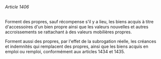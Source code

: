 ###### Article 1406

Forment des propres, sauf récompense s'il y a lieu, les biens acquis à titre d'accessoires d'un bien propre ainsi que les valeurs nouvelles et autres accroissements se rattachant à des valeurs mobilières propres.

Forment aussi des propres, par l'effet de la subrogation réelle, les créances et indemnités qui remplacent des propres, ainsi que les biens acquis en emploi ou remploi, conformément aux articles 1434 et 1435.

